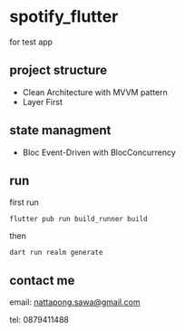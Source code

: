# spotify_flutter
for test app

## project structure
- Clean Architecture with MVVM pattern
- Layer First
## state managment
- Bloc Event-Driven with BlocConcurrency

## run
first run 
```
flutter pub run build_runner build
```

then 
```
dart run realm generate 
```

## contact me

email: nattapong.sawa@gmail.com

tel: 0879411488